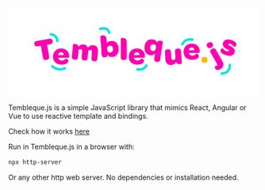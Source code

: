![Tembleque.js logo](./assets/tembleque-logo.png "Tembleque.js logo")

Tembleque.js is a simple JavaScript library that mimics React, Angular or Vue to use reactive template and bindings.

Check how it works [here](http://www.inerciabcn.com/misc/tembleque)

Run in Tembleque.js in a browser with: 

```bash
npx http-server
```

Or any other http web server. No dependencies or installation needed.